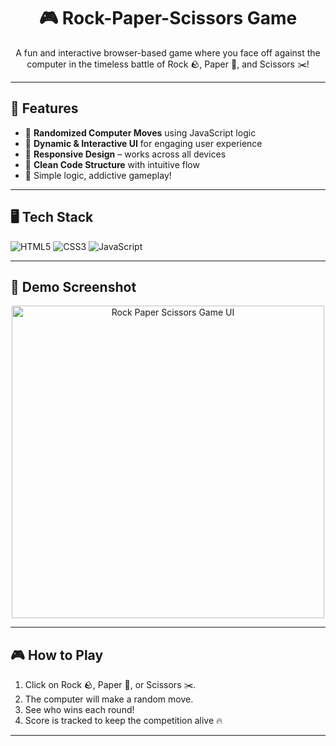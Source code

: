 <h1 align="center">🎮 Rock-Paper-Scissors Game</h1>



<p align="center">
  A fun and interactive browser-based game where you face off against the computer in the timeless battle of Rock 🪨, Paper 📄, and Scissors ✂️!
</p>

---

## 🚀 Features

- 🎲 **Randomized Computer Moves** using JavaScript logic
- 🎨 **Dynamic & Interactive UI** for engaging user experience
- 📱 **Responsive Design** – works across all devices
- 🧼 **Clean Code Structure** with intuitive flow
- 🧠 Simple logic, addictive gameplay!

---

## 🖥️ Tech Stack

![HTML5](https://img.shields.io/badge/HTML5-E34F26?style=for-the-badge&logo=html5&logoColor=white)
![CSS3](https://img.shields.io/badge/CSS3-1572B6?style=for-the-badge&logo=css3&logoColor=white)
![JavaScript](https://img.shields.io/badge/JavaScript-yellow?style=for-the-badge&logo=javascript&logoColor=black)

---

## 📸 Demo Screenshot

<p align="center">
  <img src="https://github.com/user-attachments/assets/2a6aa731-2e0f-4952-a5c5-ac5ae772bb1d" width="500" alt="Rock Paper Scissors Game UI">
</p>

---

## 🎮 How to Play

1. Click on Rock 🪨, Paper 📄, or Scissors ✂️.
2. The computer will make a random move.
3. See who wins each round!
4. Score is tracked to keep the competition alive 🔥

---



